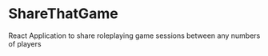 # ShareThatGame
React Application to share roleplaying game sessions between any numbers of players

